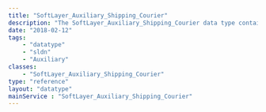 ```yaml
---
title: "SoftLayer_Auxiliary_Shipping_Courier"
description: "The SoftLayer_Auxiliary_Shipping_Courier data type contains general information relating the different (major) couriers that SoftLayer may use for shipping. "
date: "2018-02-12"
tags:
    - "datatype"
    - "sldn"
    - "Auxiliary"
classes:
    - "SoftLayer_Auxiliary_Shipping_Courier"
type: "reference"
layout: "datatype"
mainService : "SoftLayer_Auxiliary_Shipping_Courier"
---
```

